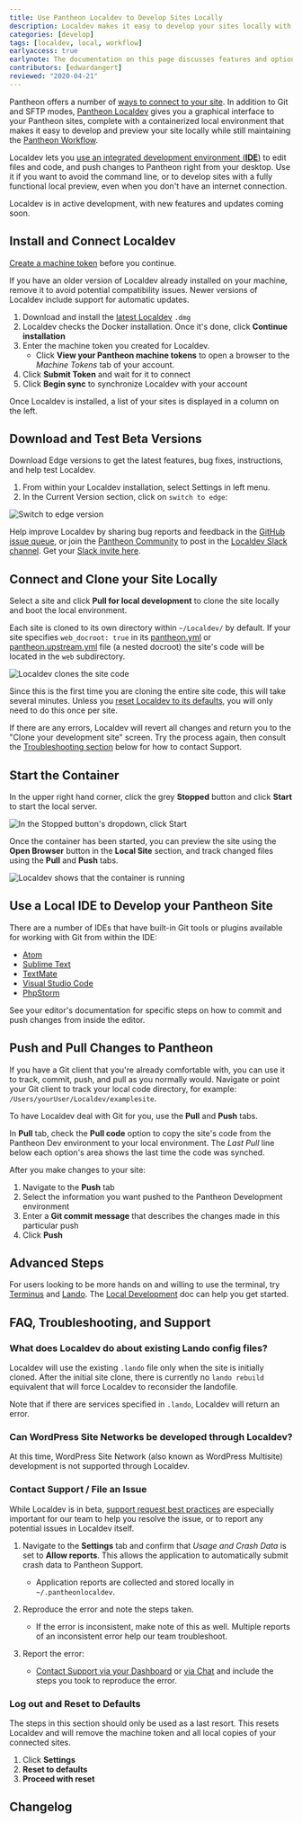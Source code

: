 ```yaml
---
title: Use Pantheon Localdev to Develop Sites Locally
description: Localdev makes it easy to develop your sites locally with the Pantheon workflow.
categories: [develop]
tags: [localdev, local, workflow]
earlyaccess: true
earlynote: The documentation on this page discusses features and options that are still in production. Pantheon Support for Localdev may be limited.
contributors: [edwardangert]
reviewed: "2020-04-21"
---
```


Pantheon offers a number of [ways to connect to your site](/guides/quickstart/connection-modes). In addition to Git and SFTP modes, [Pantheon Localdev](https://pantheon.io/localdev) gives you a graphical interface to your Pantheon sites, complete with a containerized local environment that makes it easy to develop and preview your site locally while still maintaining the [Pantheon Workflow](/pantheon-workflow).

Localdev lets you [use an integrated development environment (**IDE**)](#use-a-local-ide-to-develop-your-pantheon-site) to edit files and code, and push changes to Pantheon right from your desktop. Use it if you want to avoid the command line, or to develop sites with a fully functional local preview, even when you don't have an internet connection.

Localdev is in active development, with new features and updates coming soon.

## Install and Connect Localdev

[Create a machine token](/machine-tokens/#create-a-machine-token) before you continue.

If you have an older version of Localdev already installed on your machine, remove it to avoid potential compatibility issues. Newer versions of Localdev include support for automatic updates.

1. Download and install the [latest Localdev](https://pantheon-localdev.s3.amazonaws.com/localdev-stable.dmg) `.dmg`
1. Localdev checks the Docker installation. Once it's done, click **Continue installation**
1. Enter the machine token you created for Localdev.
   - Click **View your Pantheon machine tokens** to open a browser to the *Machine Tokens* tab of your account.
1. Click **Submit Token** and wait for it to connect
1. Click **Begin sync** to synchronize Localdev with your account

Once Localdev is installed, a list of your sites is displayed in a column on the left.

## Download and Test Beta Versions
Download Edge versions to get the latest features, bug fixes, instructions, and help test Localdev.

1. From within your Localdev installation, select Settings in left menu.
1. In the Current Version section, click on `switch to edge`:

  ![Switch to edge version](../images/localdev/localdev-switch-to-edge.png)

<Alert type="info" title="Note">

Help improve Localdev by sharing bug reports and feedback in the [GitHub issue queue](https://github.com/pantheon-systems/localdev-issues), or join the [Pantheon Community](/pantheon-community) to post in the [Localdev Slack channel](https://pantheon-community.slack.com/messages/CB2H8065D). Get your [Slack invite here](https://slackin.pantheon.io/).

</Alert>

## Connect and Clone your Site Locally

Select a site and click **Pull for local development** to clone the site locally and boot the local environment.

Each site is cloned to its own directory within `~/Localdev/` by default. If your site specifies `web_docroot: true` in its [pantheon.yml](/pantheon-yml/#site-local-configurations-pantheonyml) or [pantheon.upstream.yml](/pantheon-yml/#custom-upstream-configurations-pantheonupstreamyml) file (a nested docroot) the site's code will be located in the `web` subdirectory.

![Localdev clones the site code](../images/localdev/localdev-cloning-site.png)

Since this is the first time you are cloning the entire site code, this will take several minutes. Unless you [reset Localdev to its defaults](#log-out-and-reset-to-defaults), you will only need to do this once per site.

If there are any errors, Localdev will revert all changes and return you to the "Clone your development site" screen. Try the process again, then consult the [Troubleshooting section](#faq-troubleshooting-and-support) below for how to contact Support.

## Start the Container

In the upper right hand corner, click the grey **Stopped** button and click **Start** to start the local server.

![In the Stopped button's dropdown, click Start](../images/localdev/localdev-start-destroy.png)

Once the container has been started, you can preview the site using the **Open Browser** button in the **Local Site** section, and track changed files using the **Pull** and **Push** tabs.

![Localdev shows that the container is running](../images/localdev/localdev-container-running.png)

## Use a Local IDE to Develop your Pantheon Site

There are a number of IDEs that have built-in Git tools or plugins available for working with Git from within the IDE:

- [Atom](https://atom.io/)
- [Sublime Text](https://www.sublimetext.com/)
- [TextMate](https://macromates.com/)
- [Visual Studio Code](https://code.visualstudio.com)
- [PhpStorm](https://www.jetbrains.com/phpstorm)

See your editor's documentation for specific steps on how to commit and push changes from inside the editor.

## Push and Pull Changes to Pantheon

If you have a Git client that you're already comfortable with, you can use it to track, commit, push, and pull as you normally would. Navigate or point your Git client to track your local code directory, for example: `/Users/yourUser/Localdev/examplesite`.

To have Localdev deal with Git for you, use the **Pull** and **Push** tabs.

In **Pull** tab, check the **Pull code** option to copy the site's code from the Pantheon Dev environment to your local environment. The *Last Pull* line below each option's area shows the last time the code was synched.

After you make changes to your site:

1. Navigate to the **Push** tab
1. Select the information you want pushed to the Pantheon Development environment
1. Enter a **Git commit message** that describes the changes made in this particular push
1. Click **Push**

## Advanced Steps

For users looking to be more hands on and willing to use the terminal, try [Terminus](/terminus) and [Lando](https://docs.devwithlando.io/started.html). The [Local Development](/local-development) doc can help you get started.

## FAQ, Troubleshooting, and Support

### What does Localdev do about existing Lando config files?

Localdev will use the existing `.lando` file only when the site is initially cloned. After the initial site clone, there is currently no `lando rebuild` equivalent that will force Localdev to reconsider the landofile.

Note that if there are services specified in `.lando`, Localdev will return an error.

### Can WordPress Site Networks be developed through Localdev?

At this time, WordPress Site Network (also known as WordPress Multisite) development is not supported through Localdev.

### Contact Support / File an Issue

While Localdev is in beta, [support request best practices](/support/#best-practices) are especially important for our team to help you resolve the issue, or to report any potential issues in Localdev itself.

1. Navigate to the **Settings** tab and confirm that *Usage and Crash Data* is set to **Allow reports**. This allows the application to automatically submit crash data to Pantheon Support.
   - Application reports are collected and stored locally in `~/.pantheonlocaldev`.

1. Reproduce the error and note the steps taken.
   - If the error is inconsistent, make note of this as well. Multiple reports of an inconsistent error help our team troubleshoot.

1. Report the error:
   - [Contact Support via your Dashboard](https://dashboard.pantheon.io/#support/support/all) or [via Chat](/support/#real-time-chat-support) and include the steps you took to reproduce the error.

### Log out and Reset to Defaults

The steps in this section should only be used as a last resort. This resets Localdev and will remove the machine token and all local copies of your connected sites.

1. Click **Settings**
1. **Reset to defaults**
1. **Proceed with reset**

## Changelog

<LocaldevChangelog />
